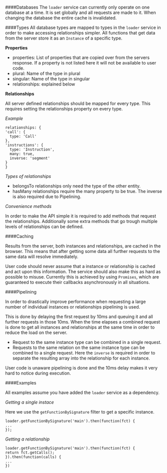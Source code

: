 ####Databases
  The `loader` service can currently only operate on one database at a time. It is set globally and all requests are made to it. When changing the database the entire cache is invalidated.

####Types
  All database types are mapped to types in the `loader` service in order to make accessing relationships simpler. All functions that get data from the server store it as an `Instance` of a specific type.

**Properties**

  * properties: List of properties that are copied over from the servers response. If a property is not listed here it will not be available to user code.
  * plural: Name of the type in plural
  * singular: Name of the type in singular
  * relationships: explained below

**Relationships**

  All server defined relationships should be mapped for every type. This requires setting the relationships property on every type.

*Example*
  ```
relationships: {
  'call': {
    type: 'Call'
  },
  'instructions': {
    type: 'Instruction',
    many: true,
    inverse: 'segment'
  }
}
  ```

*Types of relationships*

  * belongsTo relationships only need the type of the other entity.
  * hasMany relationships require the many property to be true. The inverse is also required due to Pipelining.

*Convenience methods*

  In order to make the API simple it is required to add methods that request the relationships. Additionally some extra methods that go trough multiple levels of relationships can be defined.

####Caching

  Results from the server, both instances and relationships, are cached in the browser. This means that after getting some data all further requests to the same data will resolve immediately.

  User code should never assume that a instance or relationship is cached and act upon this information. The service should also make this as hard as possible to misuse. Currently this is achieved by using `Promises`, which are guaranteed to execute their callbacks asynchronously in all situations.

####Pipelining

  In order to drastically improve performance when requesting a large number of individual instances or relationships pipelining is used.

  This is done by delaying the first request by 10ms and queuing it and all further requests in those 10ms. When the time elapses a combined request is done to get all instances and relationships at the same time in order to reduce the load on the server.

  * Request to the same instance type can be combined in a single request.
  * Requests to the same relation on the same instance type can be combined to a single request. Here the `inverse` is required in order to separate the resulting array into the relationship for each instance.


  User code is unaware pipelining is done and the 10ms delay makes it very hard to notice during execution.

####Examples

All examples assume you have added the `loader` service as a dependency.

*Getting a single instace*

  Here we use the `getFunctionBySignature` filter to get a specific instance.

  ```
loader.getFunctionBySignature('main').then(function(fct) {
  ...
});
  ```

*Getting a relationship*
  ```
loader.getFunctionBySignature('main').then(function(fct) {
  return fct.getCalls();
}).then(function(calls) {
  ...
})
  ```
